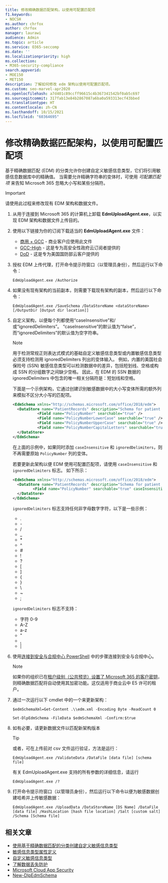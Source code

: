 ```yaml
---
title: 修改精确数据匹配架构，以使用可配置匹配项
f1.keywords:
- NOCSH
ms.author: chrfox
author: chrfox
manager: laurawi
audience: Admin
ms.topic: article
ms.service: O365-seccomp
ms.date: ''
ms.localizationpriority: high
ms.collection:
- M365-security-compliance
search.appverid:
- MOE150
- MET150
description: 了解如何修改 edm 架构以使用可配置匹配项。
ms.custom: seo-marvel-apr2020
ms.openlocfilehash: a7d401c89ccff96615c4b367341542bf0ab5c697
ms.sourcegitcommit: 317fab13e84b2867087a6ba0a593313ecf43bbed
ms.translationtype: HT
ms.contentlocale: zh-CN
ms.lasthandoff: 10/15/2021
ms.locfileid: "60364695"
---
```

# <a name="modify-exact-data-match-schema-to-use-configurable-match"></a>修改精确数据匹配架构，以使用可配置匹配项

基于精确数据匹配 (EDM) 的分类允许你创建自定义敏感信息类型，它们将引用敏感信息数据库中的精确值。 当需要允许精确字符串的变体时，可使用 *可配置匹配项* 来告知 Microsoft 365 忽略大小写和某些分隔符。 

> [!IMPORTANT]
> 请使用此过程来修改现有 EDM 架构和数据文件。

1. 从用于连接到 Microsoft 365 的计算机上卸载 **EdmUploadAgent.exe**，以实现 EDM 架构和数据文件上传目的。

2. 使用以下链接为你的订阅下载适当的 **EdmUploadAgent.exe** 文件：
    - [商用 + GCC](https://go.microsoft.com/fwlink/?linkid=2088639) - 商业客户应使用此文件
    - [GCC-High](https://go.microsoft.com/fwlink/?linkid=2137521) - 这是专为高安全性政府云订阅者提供的
    - [DoD](https://go.microsoft.com/fwlink/?linkid=2137807) - 这是专为美国国防部云客户提供的

3. 授权 EDM 上传代理，打开命令提示符窗口（以管理员身份），然后运行以下命令：

   `EdmUploadAgent.exe /Authorize`

4. 如果没有现有架构的当前副本，则需要下载现有架构的副本，然后运行以下命令：

    `EdmUploadAgent.exe /SaveSchema /DataStoreName <dataStoreName> [/OutputDir [Output dir location]]`

5. 自定义架构，以便每个列都使用“caseInsensitive”和/或“ignoredDelimiters”。  “caseInsensitive”的默认值为“false”，而“ignoredDelimiters”的默认值为空字符串。 

    > [!NOTE]
    > 用于检测常规正则表达式模式的基础自定义敏感信息类型或内置敏感信息类型必须支持检测用 ignoredDelimiters 列出的变体输入。 例如，内置的美国社会保险号 (SSN) 敏感信息类型可以检测数据中的差异，包括短划线、空格或构成 SSN 的分组数字之间缺少空格。 因此，在 EDM 的 SSN 数据的 ignoredDelimiters 中包含的唯一相关分隔符是：短划线和空格。
    
    下面是一个示例架构，它通过创建识别敏感数据中的大小写变体所需的额外列来模拟不区分大小写的匹配项。
    
    ```xml
    <EdmSchema xmlns="http://schemas.microsoft.com/office/2018/edm">
      <DataStore name="PatientRecords" description="Schema for patient records policy" version="1">
               <Field name="PolicyNumber" searchable="true" />
               <Field name="PolicyNumberLowerCase" searchable="true" />
               <Field name="PolicyNumberUpperCase" searchable="true" />
               <Field name="PolicyNumberCapitalLetters" searchable="true" />
      </DataStore>
    </EdmSchema>
    ```
    
    在上面的示例中，如果同时添加 `caseInsensitive` 和 `ignoredDelimiters`，则不再需要原始 `PolicyNumber` 列的变体。
    
    若要更新此架构以便 EDM 使用可配置匹配项，请使用 `caseInsensitive` 和 `ignoredDelimiters` 标志。 如下所示：
    
    ```xml
    <EdmSchema xmlns="http://schemas.microsoft.com/office/2018/edm">
      <DataStore name="PatientRecords" description="Schema for patient records policy" version="1">
             <Field name="PolicyNumber" searchable="true" caseInsensitive="true" ignoredDelimiters="-,/,*,#,^" />
      </DataStore>
    </EdmSchema>
    ```
    
    `ignoredDelimiters` 标志支持任何非字母数字字符，以下是一些示例：
    - \.
    - \-
    - \/
    - \_
    - \*
    - \^
    - \#
    - \!
    - \?
    - \[
    - \]
    - \{
    - \}
    - \\
    - \~
    - \;
    
    `ignoredDelimiters` 标志不支持：
    - 字符 0-9
    - A-Z
    - a-z
    - \"
    - \,
    - |

6. 使用[连接到安全与合规中心 PowerShell](/powershell/exchange/connect-to-scc-powershell) 中的步骤连接到安全与合规中心。

    > [!NOTE]
    > 如果你的组织已在[租户级别（公共预览）设置了 Microsoft 365 的客户密钥](customer-key-tenant-level.md#overview-of-customer-key-for-microsoft-365-at-the-tenant-level-public-preview)，则精确数据匹配将自动使用其加密功能。这仅适用于商业云中 E5 许可的租户。

7. 通过一次运行以下 cmdlet 中的一个来更新架构：

    `$edmSchemaXml=Get-Content .\\edm.xml -Encoding Byte -ReadCount 0`
    
    `Set-DlpEdmSchema -FileData $edmSchemaXml -Confirm:$true`

8. 如有必要，请更新数据文件以匹配新架构版本

    > [!TIP]
    > 或者，可在上传前对 csv 文件运行验证，方法是运行：
    >
    >`EdmUploadAgent.exe /ValidateData /DataFile [data file] [schema file]`
    >
    >有关 EdmUploadAgent.exe 支持的所有参数的详细信息，请运行
    >
    > `EdmUploadAgent.exe /?`

9. 打开命令提示符窗口（以管理员身份），然后运行以下命令以便为敏感数据创建哈希并上传敏感数据：

    `EdmUploadAgent.exe /UploadData /DataStoreName [DS Name] /DataFile [data file] /HashLocation [hash file location] /Salt [custom salt] /Schema [Schema file]`


## <a name="related-articles"></a>相关文章

- [使用基于精确数据匹配的分类创建自定义敏感信息类型](create-custom-sensitive-information-types-with-exact-data-match-based-classification.md)
- [敏感信息类型属性定义](sensitive-information-type-entity-definitions.md)
- [自定义敏感信息类型](./sensitive-information-type-learn-about.md)
- [了解数据丢失防护](dlp-learn-about-dlp.md)
- [Microsoft Cloud App Security](/cloud-app-security)
- [New-DlpEdmSchema](/powershell/module/exchange/new-dlpedmschema)
